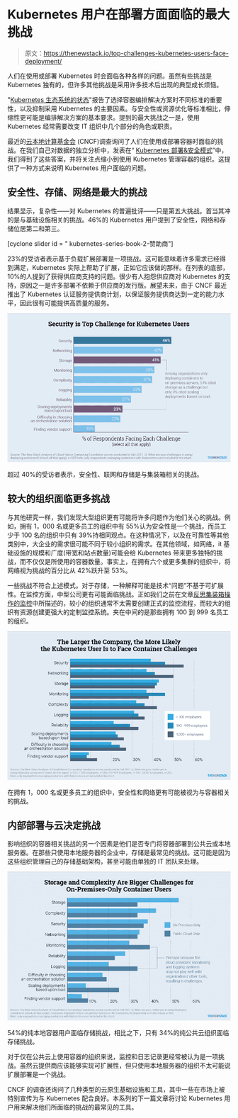 # Kubernetes 用户在部署方面面临的最大挑战

> 原文：<https://thenewstack.io/top-challenges-kubernetes-users-face-deployment/>

人们在使用或部署 Kubernetes 时会面临各种各样的问题。虽然有些挑战是 Kubernetes 独有的，但许多其他挑战是采用许多技术后出现的典型成长烦恼。

"[Kubernetes 生态系统的状态](https://thenewstack.io/ebooks/kubernetes/state-of-kubernetes-ecosystem/)"报告了选择容器编排解决方案时不同标准的重要性，以及抑制采用 Kubernetes 的主要因素。与安全性或资源优化等标准相比，伸缩性更可能是编排解决方案的基本要求。提到的最大挑战之一是，使用 Kubernetes 经常需要改变 IT 组织中几个部分的角色或职责。

最近的[云本地计算基金会](https://www.cncf.io/) (CNCF)调查询问了人们在使用或部署容器时面临的挑战。在我们自己对数据的独立分析中，发表在“ [Kubernetes 部署&安全模式](https://thenewstack.io/ebooks/kubernetes/kubernetes-deployment-and-security-patterns/)”中，我们得到了这些答案，并将关注点缩小到使用 Kubernetes 管理容器的组织。这提供了一种方式来说明 Kubernetes 用户面临的问题。

## 安全性、存储、网络是最大的挑战

结果显示，复杂性——对 Kubernetes 的普遍批评——只是第五大挑战。首当其冲的是与基础设施相关的挑战。46%的 Kubernetes 用户提到了安全性，网络和存储位居第二和第三。

[cyclone slider id = " kubernetes-series-book-2-赞助商"]

23%的受访者表示基于负载扩展部署是一项挑战。这可能意味着许多需求已经得到满足，Kubernetes 实际上帮助了扩展，正如它应该做的那样。在列表的底部，10%的人提到了获得供应商支持的问题。很少有人抱怨供应商对 Kubernetes 的支持，原因之一是许多部署不依赖于供应商的发行版。展望未来，由于 CNCF 最近推出了 Kubernetes 认证服务提供商计划，以保证服务提供商达到一定的能力水平，因此很有可能提供高质量的服务。

![](img/7fde9dc64cdceff513611ec188628312.png)

超过 40%的受访者表示，安全性、联网和存储是与集装箱相关的挑战。

## 较大的组织面临更多挑战

与其他研究一样，我们发现大型组织更有可能将许多问题作为他们关心的挑战。例如，拥有 1，000 名或更多员工的组织中有 55%认为安全性是一个挑战，而员工少于 100 名的组织中只有 39%持相同观点。在这种情况下，以及在可靠性等其他类别中，大企业的需求很可能不同于较小组织的需求。在其他领域，如网络，it 基础设施的规模和广度(带宽和站点数量)可能会给 Kubernetes 带来更多独特的挑战，而不仅仅是所使用的容器数量。事实上，在拥有六个或更多集群的组织中，将网络视为挑战的百分比从 42%跃升至 53%。

一些挑战不符合上述模式。对于存储，一种解释可能是技术“问题”不基于可扩展性。在监控方面，中型公司更有可能面临挑战。正如我们之前在文章[反思集装箱操作的监控](https://thenewstack.io/monitoring-reset-containers/)中所描述的，较小的组织通常不太需要创建正式的监控流程，而较大的组织有资源创建更强大的定制监控系统。夹在中间的是那些拥有 100 到 999 名员工的组织。

![](img/e4955edadfd0e779692d15bff930918c.png)

在拥有 1，000 名或更多员工的组织中，安全性和网络更有可能被视为与容器相关的挑战。

## 内部部署与云决定挑战

影响组织的容器相关挑战的另一个因素是他们是否专门将容器部署到公共云或本地服务器。在那些只使用本地服务器的企业中，存储是最常见的挑战。这可能是因为这些组织管理自己的存储基础架构，甚至可能由单独的 IT 团队来处理。

![](img/fe6f47f0e4443ff72e3a66cfd6a90a9a.png)

54%的纯本地容器用户面临存储挑战，相比之下，只有 34%的纯公共云组织面临存储挑战。

对于仅在公共云上使用容器的组织来说，监控和日志记录更经常被认为是一项挑战。虽然云提供商应该能够实现可扩展性，但只使用本地服务器的组织不太可能说扩展部署是一个挑战。

CNCF 的调查还询问了几种类型的云原生基础设施和工具，其中一些在市场上被特别宣传为与 Kubernetes 配合良好。本系列的下一篇文章将讨论 Kubernetes 用户用来解决他们所面临的挑战的最常见的工具。

<svg xmlns:xlink="http://www.w3.org/1999/xlink" viewBox="0 0 68 31" version="1.1"><title>Group</title> <desc>Created with Sketch.</desc></svg>